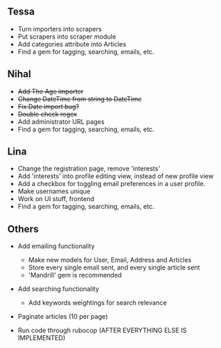 ## Tessa
* Turn importers into scrapers
* Put scrapers into scraper module
* Add categories attribute into Articles
* Find a gem for tagging, searching, emails, etc.

## Nihal
* ~~Add The Age importer~~
* ~~Change DateTime from string to DateTime~~
* ~~Fix Date import bug?~~
* ~~Double check regex~~
* Add administrator URL pages
* Find a gem for tagging, searching, emails, etc.

## Lina
* Change the registration page, remove 'interests'
* Add 'interests' into profile editing view, instead of new profile view
* Add a checkbox for toggling email preferences in a user profile.
* Make usernames unique
* Work on UI stuff, frontend
* Find a gem for tagging, searching, emails, etc.

## Others
* Add emailing functionality
	* Make new models for User, Email, Address and Articles
	* Store every single email sent, and every single article sent
	* 'Mandrill' gem is recommended

* Add searching functionality
	* Add keywords weightings for search relevance

* Paginate articles (10 per page)

* Run code through rubocop (AFTER EVERYTHING ELSE IS IMPLEMENTED)
